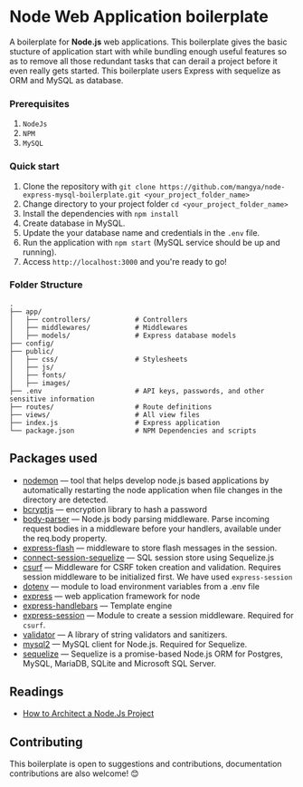 # Node Web Application boilerplate

A boilerplate for **Node.js** web applications. This boilerplate gives the basic stucture of application start with while bundling enough useful features so as to remove all those redundant tasks that can derail a project before it even really gets started. This boilerplate users Express with sequelize as ORM and MySQL as database.

### Prerequisites

1. `NodeJs`
2. `NPM`
3. `MySQL`

### Quick start

1. Clone the repository with `git clone https://github.com/mangya/node-express-mysql-boilerplate.git <your_project_folder_name>`
2. Change directory to your project folder `cd <your_project_folder_name>`
3. Install the dependencies with `npm install`
4. Create database in MySQL.
5. Update the your database name and credentials in the `.env` file.
6. Run the application with `npm start` (MySQL service should be up and running).
7. Access `http://localhost:3000` and you're ready to go!

### Folder Structure

```
.
├── app/
│   ├── controllers/           # Controllers
│   ├── middlewares/           # Middlewares
│   ├── models/                # Express database models
├── config/
├── public/
│   ├── css/                   # Stylesheets
│   ├── js/
│	├── fonts/
│   ├── images/
├── .env                       # API keys, passwords, and other sensitive information
├── routes/                    # Route definitions
├── views/                     # All view files
├── index.js                   # Express application
└── package.json               # NPM Dependencies and scripts
```

## Packages used

- [nodemon](https://github.com/remy/nodemon) — tool that helps develop node.js based applications by automatically restarting the node application when file changes in the directory are detected.
- [bcryptjs](https://github.com/dcodeIO/bcrypt.js) — encryption library to hash a password
- [body-parser](https://github.com/expressjs/body-parser) — Node.js body parsing middleware. Parse incoming request bodies in a middleware before your handlers, available under the req.body property.
- [express-flash](https://github.com/RGBboy/express-flash) — middleware to store flash messages in the session.
- [connect-session-sequelize](https://github.com/mweibel/connect-session-sequelize) — SQL session store using Sequelize.js
- [csurf](https://github.com/expressjs/csurf) — Middleware for CSRF token creation and validation. Requires session middleware to be initialized first. We have used `express-session`
- [dotenv](https://github.com/motdotla/dotenv) — module to load environment variables from a .env file
- [express](https://github.com/visionmedia/express) — web application framework for node
- [express-handlebars](https://github.com/express-handlebars/express-handlebars) — Template engine
- [express-session](https://github.com/expressjs/session) — Module to create a session middleware. Required for `csurf`.
- [validator](https://github.com/validatorjs/validator.js) — A library of string validators and sanitizers.
- [mysql2](https://github.com/sidorares/node-mysql2) — MySQL client for Node.js. Required for Sequelize.
- [sequelize](https://github.com/sequelize/sequelize) — Sequelize is a promise-based Node.js ORM for Postgres, MySQL, MariaDB, SQLite and Microsoft SQL Server.

## Readings

- [How to Architect a Node.Js Project](https://dev.to/shadid12/how-to-architect-a-node-js-project-from-ground-up-1n22)

## Contributing

This boilerplate is open to suggestions and contributions, documentation contributions are also welcome! 😊
